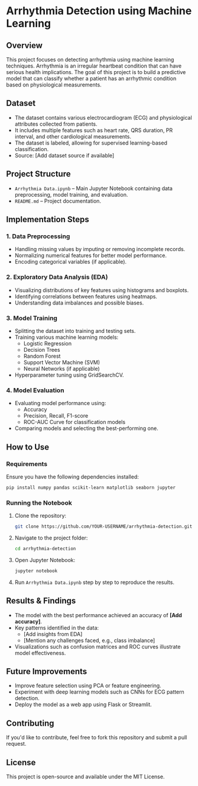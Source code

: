 # Arrhythmia Detection using Machine Learning

## Overview
This project focuses on detecting arrhythmia using machine learning techniques. Arrhythmia is an irregular heartbeat condition that can have serious health implications. The goal of this project is to build a predictive model that can classify whether a patient has an arrhythmic condition based on physiological measurements.

## Dataset
- The dataset contains various electrocardiogram (ECG) and physiological attributes collected from patients.
- It includes multiple features such as heart rate, QRS duration, PR interval, and other cardiological measurements.
- The dataset is labeled, allowing for supervised learning-based classification.
- Source: [Add dataset source if available]

## Project Structure
- `Arrhythmia Data.ipynb` – Main Jupyter Notebook containing data preprocessing, model training, and evaluation.
- `README.md` – Project documentation.

## Implementation Steps
### 1. Data Preprocessing
- Handling missing values by imputing or removing incomplete records.
- Normalizing numerical features for better model performance.
- Encoding categorical variables (if applicable).

### 2. Exploratory Data Analysis (EDA)
- Visualizing distributions of key features using histograms and boxplots.
- Identifying correlations between features using heatmaps.
- Understanding data imbalances and possible biases.

### 3. Model Training
- Splitting the dataset into training and testing sets.
- Training various machine learning models:
  - Logistic Regression
  - Decision Trees
  - Random Forest
  - Support Vector Machine (SVM)
  - Neural Networks (if applicable)
- Hyperparameter tuning using GridSearchCV.

### 4. Model Evaluation
- Evaluating model performance using:
  - Accuracy
  - Precision, Recall, F1-score
  - ROC-AUC Curve for classification models
- Comparing models and selecting the best-performing one.

## How to Use
### Requirements
Ensure you have the following dependencies installed:
```bash
pip install numpy pandas scikit-learn matplotlib seaborn jupyter
```

### Running the Notebook
1. Clone the repository:
   ```bash
   git clone https://github.com/YOUR-USERNAME/arrhythmia-detection.git
   ```
2. Navigate to the project folder:
   ```bash
   cd arrhythmia-detection
   ```
3. Open Jupyter Notebook:
   ```bash
   jupyter notebook
   ```
4. Run `Arrhythmia Data.ipynb` step by step to reproduce the results.

## Results & Findings
- The model with the best performance achieved an accuracy of **[Add accuracy]**.
- Key patterns identified in the data:
  - [Add insights from EDA]
  - [Mention any challenges faced, e.g., class imbalance]
- Visualizations such as confusion matrices and ROC curves illustrate model effectiveness.

## Future Improvements
- Improve feature selection using PCA or feature engineering.
- Experiment with deep learning models such as CNNs for ECG pattern detection.
- Deploy the model as a web app using Flask or Streamlit.

## Contributing
If you'd like to contribute, feel free to fork this repository and submit a pull request.

## License
This project is open-source and available under the MIT License.

